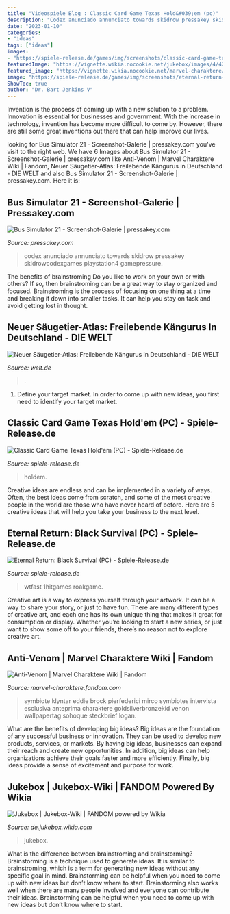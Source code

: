 ```yaml
---
title: "Videospiele Blog : Classic Card Game Texas Hold&#039;em (pc)"
description: "Codex anunciado annunciato towards skidrow pressakey skidrowcodexgames playstation4 gamepressure"
date: "2023-01-10"
categories:
- "ideas"
tags: ["ideas"]
images:
- "https://spiele-release.de/games/img/screenshots/classic-card-game-texas-holdem_3.jpg"
featuredImage: "https://vignette.wikia.nocookie.net/jukebox/images/4/42/Dscn2823-Wurlitzer-3500-Zodiac-On.jpg/revision/latest?cb=20070626134649&amp;path-prefix=de"
featured_image: "https://vignette.wikia.nocookie.net/marvel-charaktere/images/7/7d/Anti-Venom.jpg/revision/latest?cb=20180512012117&amp;path-prefix=de"
image: "https://spiele-release.de/games/img/screenshots/eternal-return-black-survival_3.jpg"
ShowToc: true
author: "Dr. Bart Jenkins V"
---
```



Invention is the process of coming up with a new solution to a problem. Innovation is essential for businesses and government. With the increase in technology, invention has become more difficult to come by. However, there are still some great inventions out there that can help improve our lives.

	

		
looking for Bus Simulator 21 - Screenshot-Galerie | pressakey.com you've visit to the right web. We have 6 Images about Bus Simulator 21 - Screenshot-Galerie | pressakey.com like Anti-Venom | Marvel Charaktere Wiki | Fandom, Neuer Säugetier-Atlas: Freilebende Kängurus in Deutschland - DIE WELT and also Bus Simulator 21 - Screenshot-Galerie | pressakey.com. Here it is:
		
    
## Bus Simulator 21 - Screenshot-Galerie | Pressakey.com

<img loading=lazy src="https://pressakey.com/gamepix/6879/Bus-Simulator-21-243779.jpg" onerror="this.onerror=null;this.src='https://tse4.mm.bing.net/th?id=OIP.Hg7wxX5BEeVqyh0v1tUN1AHaEK&amp;pid=15.1';" alt="Bus Simulator 21 - Screenshot-Galerie | pressakey.com">

_Source: pressakey.com_

>codex anunciado annunciato towards skidrow pressakey skidrowcodexgames playstation4 gamepressure. 

	

The benefits of brainstroming
Do you like to work on your own or with others? If so, then brainstroming can be a great way to stay organized and focused. Brainstroming is the process of focusing on one thing at a time and breaking it down into smaller tasks. It can help you stay on task and avoid getting lost in thought.

    
## Neuer Säugetier-Atlas: Freilebende Kängurus In Deutschland - DIE WELT

<img loading=lazy src="http://img.welt.de/img/tierwelt/crop100108725/3886936476-ci3x2l-w900/kaengurus-deutschland2-DW-Wissenschaft-Heidelberg.jpg" onerror="this.onerror=null;this.src='https://tse4.mm.bing.net/th?id=OIP.cjU7SLfq5rS5hQndM13y4wHaE8&amp;pid=15.1';" alt="Neuer Säugetier-Atlas: Freilebende Kängurus in Deutschland - DIE WELT">

_Source: welt.de_

>. 

	

1. Define your target market. In order to come up with new ideas, you first need to identify your target market.

    
## Classic Card Game Texas Hold&#039;em (PC) - Spiele-Release.de

<img loading=lazy src="https://spiele-release.de/games/img/screenshots/classic-card-game-texas-holdem_3.jpg" onerror="this.onerror=null;this.src='https://tse4.mm.bing.net/th?id=OIP.rwGTe6Zxywj2Me9ahEYQ0QHaEK&amp;pid=15.1';" alt="Classic Card Game Texas Hold&#039;em (PC) - Spiele-Release.de">

_Source: spiele-release.de_

>holdem. 

	

Creative ideas are endless and can be implemented in a variety of ways. Often, the best ideas come from scratch, and some of the most creative people in the world are those who have never heard of before. Here are 5 creative ideas that will help you take your business to the next level.

    
## Eternal Return: Black Survival (PC) - Spiele-Release.de

<img loading=lazy src="https://spiele-release.de/games/img/screenshots/eternal-return-black-survival_3.jpg" onerror="this.onerror=null;this.src='https://tse2.mm.bing.net/th?id=OIP.CrYhEhshwfwc3whZS28K1gHaEK&amp;pid=15.1';" alt="Eternal Return: Black Survival (PC) - Spiele-Release.de">

_Source: spiele-release.de_

>wtfast 1hitgames roakgame. 

	

Creative art is a way to express yourself through your artwork. It can be a way to share your story, or just to have fun. There are many different types of creative art, and each one has its own unique thing that makes it great for consumption or display. Whether you’re looking to start a new series, or just want to show some off to your friends, there’s no reason not to explore creative art.

    
## Anti-Venom | Marvel Charaktere Wiki | Fandom

<img loading=lazy src="https://vignette.wikia.nocookie.net/marvel-charaktere/images/7/7d/Anti-Venom.jpg/revision/latest?cb=20180512012117&amp;path-prefix=de" onerror="this.onerror=null;this.src='https://tse1.mm.bing.net/th?id=OIP.wQ8cgC8gxg-kBLJAU7eJeAHaLP&amp;pid=15.1';" alt="Anti-Venom | Marvel Charaktere Wiki | Fandom">

_Source: marvel-charaktere.fandom.com_

>symbiote klyntar eddie brock pierfederici mirco symbiotes intervista esclusiva anteprima charaktere goldsilverbronzekid venon wallpapertag sohoque steckbrief logan. 

	

What are the benefits of developing big ideas?
Big ideas are the foundation of any successful business or innovation. They can be used to develop new products, services, or markets. By having big ideas, businesses can expand their reach and create new opportunities. In addition, big ideas can help organizations achieve their goals faster and more efficiently. Finally, big ideas provide a sense of excitement and purpose for work.

    
## Jukebox | Jukebox-Wiki | FANDOM Powered By Wikia

<img loading=lazy src="https://vignette.wikia.nocookie.net/jukebox/images/4/42/Dscn2823-Wurlitzer-3500-Zodiac-On.jpg/revision/latest?cb=20070626134649&amp;path-prefix=de" onerror="this.onerror=null;this.src='https://tse3.mm.bing.net/th?id=OIP.CQl8LyWwYUV-c4hyt3_lnAHaJ4&amp;pid=15.1';" alt="Jukebox | Jukebox-Wiki | FANDOM powered by Wikia">

_Source: de.jukebox.wikia.com_

>jukebox. 

	

What is the difference between brainstroming and brainstorming?
Brainstorming is a technique used to generate ideas. It is similar to brainstroming, which is a term for generating new ideas without any specific goal in mind. Brainstorming can be helpful when you need to come up with new ideas but don’t know where to start.  Brainstorming also works well when there are many people involved and everyone can contribute their ideas. Brainstorming can be helpful when you need to come up with new ideas but don’t know where to start.

